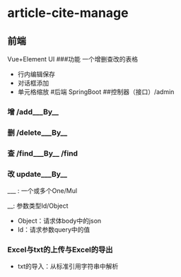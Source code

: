 # article-cite-manage
## 前端
Vue+Element UI
###功能
一个增删查改的表格
- 行内编辑保存
- 对话框添加
- 单元格缩放
#后端
SpringBoot
##控制器（接口）/admin
### 增 /add___By__
### 删 /delete___By__
### 查 /find___By__ /find
### 改 update___By__
___ : 一个或多个One/Mul

__: 参数类型Id/Object
- Object：请求体body中的json
- Id：请求参数query中的值
### Excel与txt的上传与Excel的导出
- txt的导入：从标准引用字符串中解析
